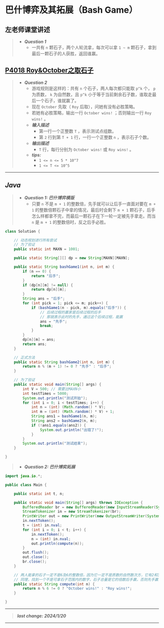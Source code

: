 # 巴什博弈及其拓展（Bash Game）

## 左老师课堂讲述

> - ***Question 1***
>   - 一共有 `n` 颗石子，两个人轮流拿，每次可以拿 `1 ~ m` 颗石子，拿到最后一颗石子的人获胜，返回谁赢。

## [P4018 Roy&October之取石子](https://www.luogu.com.cn/problem/P4018)

> - ***Question 2***
>   - 游戏规则是这样的：共有 `n` 个石子，两人每次都只能取 `p^k` 个， `p` 为质数， `k` 为自然数，且 `p^k` 小于等于当前剩余石子数，谁取走最后一个石子，谁就赢了。
>   - 现在 `October` 先取（ `Roy` 后取），问她有没有必胜策略。
>   - 若她有必胜策略，输出一行 `October wins!` ；否则输出一行 `Roy wins!` 。
>   - ***输入描述***
>     - 第一行一个正整数 `T` ，表示测试点组数。
>     - 第 `2` 行到第 `T + 1` 行，一行一个正整数 `n` ，表示石子个数。
>   - ***输出描述***
>     - `T` 行，每行分别为 `October wins!` 或 `Roy wins!` 。
>   - ***tips:***
>     - `1 <= n <= 5 * 10^7`
>     - `1 <= T <= 10^5`

---

## *Java*

> - ***Question 1: 巴什博弈模版***
>   - 只要 `n` 不是 `m + 1` 的整数倍，先手就可以让后手一直面对要在 `m + 1` 的整数倍颗石子中拿的情况，最后时会剩下 `m + 1` 颗石子，后手怎么样都拿不完，而最后一颗石子在下一轮一定被先手拿走。而当 `n` 是 `m + 1` 的整数倍时，反之后手必胜。

```java
class Solution {

    // 动态规划进行所有尝试
    // 为了验证
    public static int MAXN = 1001;

    public static String[][] dp = new String[MAXN][MAXN];

    public static String bashGame1(int n, int m) {
        if (n == 0) {
            return "后手";
        }
        if (dp[n][m] != null) {
            return dp[n][m];
        }
        String ans = "后手";
        for (int pick = 1; pick <= m; pick++) {
            if (bashGame1(n - pick, m).equals("后手")) {
                // 后续过程的赢家是后续过程的后手
                // 那就表示此时的先手，通过这个后续过程，能赢
                ans = "先手";
                break;
            }
        }
        dp[n][m] = ans;
        return ans;
    }

    // 正式方法
    public static String bashGame2(int n, int m) {
        return n % (m + 1) != 0 ? "先手" : "后手";
    }

    // 为了验证
    public static void main(String[] args) {
        int V = 500; // 需要比MAXN小
        int testTimes = 5000;
        System.out.println("测试开始");
        for (int i = 0; i < testTimes; i++) {
            int n = (int) (Math.random() * V);
            int m = (int) (Math.random() * V) + 1;
            String ans1 = bashGame1(n, m);
            String ans2 = bashGame2(n, m);
            if (!ans1.equals(ans2)) {
                System.out.println("出错了!");
            }
        }
        System.out.println("测试结束");
    }

}
```

> - ***Question 2: 巴什博奕拓展***

```java
import java.io.*;

public class Main {

    public static int t, n;

    public static void main(String[] args) throws IOException {
        BufferedReader br = new BufferedReader(new InputStreamReader(System.in));
        StreamTokenizer in = new StreamTokenizer(br);
        PrintWriter out = new PrintWriter(new OutputStreamWriter(System.out));
        in.nextToken();
        t = (int) in.nval;
        for (int i = 0; i < t; i++) {
            in.nextToken();
            n = (int) in.nval;
            out.println(compute(n));
        }
        out.flush();
        out.close();
        br.close();
    }

    // 两人能拿的石子一定不是6及6的整数倍，因为它一定不是质数的自然数次方，它有2和3两个因子
    // 同理，找到一个不是可拿石子范围内的数字，石子总量是它的倍数后手赢，否则先手赢
    public static String compute(int n) {
        return n % 6 != 0 ? "October wins!" : "Roy wins!";
    }

}
```

---

> ***last change: 2024/1/20***

---
